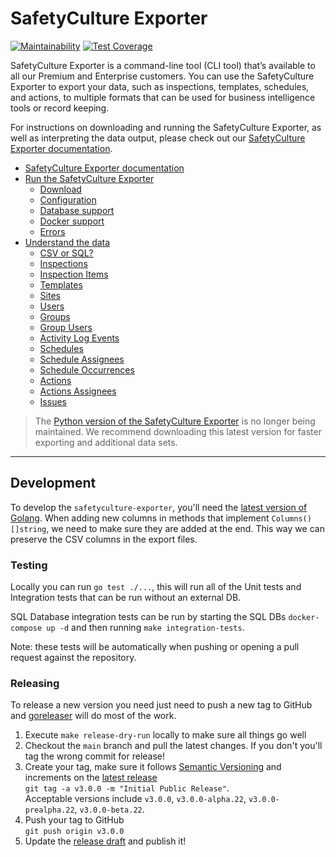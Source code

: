 # SafetyCulture Exporter

[![Maintainability](https://api.codeclimate.com/v1/badges/39eecd9ef3573ecca044/maintainability)](https://codeclimate.com/github/SafetyCulture/safetyculture-exporter/maintainability) [![Test Coverage](https://api.codeclimate.com/v1/badges/39eecd9ef3573ecca044/test_coverage)](https://codeclimate.com/github/SafetyCulture/safetyculture-exporter/test_coverage)

SafetyCulture Exporter is a command-line tool (CLI tool) that’s available to all our Premium and Enterprise customers. You can use the SafetyCulture Exporter to export your data, such as inspections, templates, schedules, and actions, to multiple formats that can be used for business intelligence tools or record keeping.

For instructions on downloading and running the SafetyCulture Exporter, as well as interpreting the data output, please check out our [SafetyCulture Exporter documentation](https://developer.safetyculture.com/docs/safetyculture-exporter).

* [SafetyCulture Exporter documentation](https://developer.safetyculture.com/docs/safetyculture-exporter)
* [Run the SafetyCulture Exporter](https://developer.safetyculture.com/docs/safetyculture-exporter-run)
  * [Download](https://developer.safetyculture.com/docs/safetyculture-exporter-run#download)
  * [Configuration](https://developer.safetyculture.com/docs/safetyculture-exporter-run#configure)
  * [Database support](https://developer.safetyculture.com/docs/safetyculture-exporter-database-support)
  * [Docker support](https://developer.safetyculture.com/docs/safetyculture-exporter-docker-support)
  * [Errors](https://developer.safetyculture.com/docs/safetyculture-exporter-errors)
* [Understand the data](https://developer.safetyculture.com/docs/safetyculture-exporter-data)
  * [CSV or SQL?](https://developer.safetyculture.com/docs/safetyculture-exporter-csv-or-sql)
  * [Inspections](https://developer.safetyculture.com/docs/safetyculture-exporter-data#inspections)
  * [Inspection Items](https://developer.safetyculture.com/docs/safetyculture-exporter-data#inspection-items)
  * [Templates](https://developer.safetyculture.com/docs/safetyculture-exporter-data#templates)
  * [Sites](https://developer.safetyculture.com/docs/safetyculture-exporter-data#sites)
  * [Users](https://developer.safetyculture.com/docs/safetyculture-exporter-data#users)
  * [Groups](https://developer.safetyculture.com/docs/safetyculture-exporter-data#groups)
  * [Group Users](https://developer.safetyculture.com/docs/safetyculture-exporter-data#group-users)
  * [Activity Log Events](https://developer.safetyculture.com/docs/safetyculture-exporter-data#activity-log-events)
  * [Schedules](https://developer.safetyculture.com/docs/safetyculture-exporter-data#schedules)
  * [Schedule Assignees](https://developer.safetyculture.com/docs/safetyculture-exporter-data#schedule-assignees)
  * [Schedule Occurrences](https://developer.safetyculture.com/docs/safetyculture-exporter-data#schedule-occurrences)
  * [Actions](https://developer.safetyculture.com/docs/safetyculture-exporter-data#actions)
  * [Actions Assignees](https://developer.safetyculture.com/docs/safetyculture-exporter-data#action-assignees)
  * [Issues](https://developer.safetyculture.com/docs/safetyculture-exporter-data#issues)

> The [Python version of the SafetyCulture Exporter](https://github.com/SafetyCulture/safetyculture-exporter/tree/v2) is no longer being maintained. We recommend downloading this latest version for faster exporting and additional data sets.

***

## Development

To develop the `safetyculture-exporter`, you'll need the [latest version of Golang](https://golang.org/doc/install).
When adding new columns in methods that implement `Columns() []string`, we need to make sure they are added at the end.
This way we can preserve the CSV columns in the export files.

### Testing

Locally you can run `go test ./...`, this will run all of the Unit tests and Integration tests that can be run without an external DB.

SQL Database integration tests can be run by starting the SQL DBs `docker-compose up -d` and then running `make integration-tests`.

Note: these tests will be automatically when pushing or opening a pull request against the repository.

### Releasing

To release a new version you need just need to push a new tag to GitHub and [goreleaser](https://goreleaser.com) will do most of the work.

1. Execute `make release-dry-run` locally to make sure all things go well
2. Checkout the `main` branch and pull the latest changes. If you don't you'll tag the wrong commit for release!
3. Create your tag, make sure it follows [Semantic Versioning](https://semver.org) and increments on the [latest release](https://github.com/SafetyCulture/safetyculture-exporter/releases)\
`git tag -a v3.0.0 -m "Initial Public Release"`.\
Acceptable versions include `v3.0.0`, `v3.0.0-alpha.22`, `v3.0.0-prealpha.22`, `v3.0.0-beta.22`.
4. Push your tag to GitHub\
`git push origin v3.0.0`
5. Update the [release draft](https://github.com/SafetyCulture/safetyculture-exporter/releases) and publish it!
